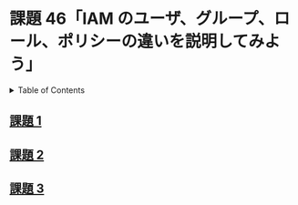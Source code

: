 # 課題 46「IAM のユーザ、グループ、ロール、ポリシーの違いを説明してみよう」

<!-- START doctoc generated TOC please keep comment here to allow auto update -->
<!-- DON'T EDIT THIS SECTION, INSTEAD RE-RUN doctoc TO UPDATE -->
<details>
<summary>Table of Contents</summary>

- [課題 1](#%E8%AA%B2%E9%A1%8C-1)
- [課題 2](#%E8%AA%B2%E9%A1%8C-2)
- [課題 3](#%E8%AA%B2%E9%A1%8C-3)

</details>
<!-- END doctoc generated TOC please keep comment here to allow auto update -->

## [課題 1](./task_1)

## [課題 2](./task_2)

## [課題 3](./task_3)
